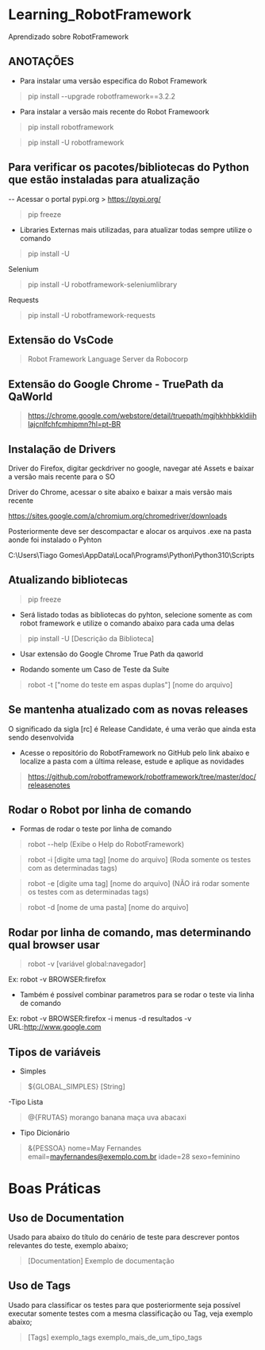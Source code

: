 # Learning_RobotFramework
Aprendizado sobre RobotFramework

## ANOTAÇÕES

 - Para instalar uma versão especifica do Robot Framework

> pip install --upgrade robotframework==3.2.2

 - Para instalar a versão mais recente do Robot Framewoork

> pip install robotframework

> pip install -U robotframework

## Para verificar os pacotes/bibliotecas do Python que estão instaladas para atualização

-- Acessar o portal pypi.org > https://pypi.org/

> pip freeze
 
 - Libraries Externas mais utilizadas, para atualizar todas sempre utilize o comando 

> pip install -U
 
 Selenium
> pip install -U robotframework-seleniumlibrary
 
 Requests
> pip install -U robotframework-requests

## Extensão do VsCode

> Robot Framework Language Server da Robocorp

## Extensão do Google Chrome - TruePath da QaWorld

> https://chrome.google.com/webstore/detail/truepath/mgjhkhhbkkldiihlajcnlfchfcmhipmn?hl=pt-BR

## Instalação de Drivers

Driver do Firefox, digitar geckdriver no google, navegar até Assets e baixar a versão mais recente para o SO

Driver do Chrome, acessar o site abaixo e baixar a mais versão mais recente

https://sites.google.com/a/chromium.org/chromedriver/downloads

Posteriormente deve ser descompactar e alocar os arquivos .exe na pasta aonde foi instalado o Pyhton

C:\Users\Tiago Gomes\AppData\Local\Programs\Python\Python310\Scripts

## Atualizando bibliotecas

> pip freeze

- Será listado todas as bibliotecas do pyhton, selecione somente as com robot framework e utilize o comando abaixo para cada uma delas

> pip install -U [Descrição da Biblioteca]

- Usar extensão do Google Chrome True Path da qaworld

- Rodando somente um Caso de Teste da Suíte

> robot -t ["nome do teste em aspas duplas"] [nome do arquivo]

## Se mantenha atualizado com as novas releases

O significado da sigla [rc] é Release Candidate, é uma verão que ainda esta sendo desenvolvida

- Acesse o repositório do RobotFramework no GitHub pelo link abaixo e localize a pasta com a última release, estude e aplique as novidades

> https://github.com/robotframework/robotframework/tree/master/doc/releasenotes

## Rodar o Robot por linha de comando

- Formas de rodar o teste por linha de comando

> robot --help (Exibe o Help do RobotFramework)

> robot -i [digite uma tag] [nome do arquivo] (Roda somente os testes com as determinadas tags)

> robot -e [digite uma tag] [nome do arquivo] (NÃO irá rodar somente os testes com as determinadas tags)

> robot -d [nome de uma pasta] [nome do arquivo]

## Rodar por linha de comando, mas determinando qual browser usar

> robot -v [variável global:navegador]

Ex: robot -v BROWSER:firefox

- Também é possível combinar parametros para se rodar o teste via linha de comando

Ex: robot -v BROWSER:firefox -i menus -d resultados -v URL:http://www.google.com

## Tipos de variáveis

- Simples
> ${GLOBAL_SIMPLES} [String]

-Tipo Lista
> @{FRUTAS}	morango  banana  maça   uva  abacaxi

- Tipo Dicionário
> &{PESSOA}  nome=May Fernandes email=mayfernandes@exemplo.com.br  idade=28  sexo=feminino

# Boas Práticas

## Uso de Documentation

Usado para abaixo do título do cenário de teste para descrever pontos relevantes do teste, exemplo abaixo;

> [Documentation]     Exemplo de documentação
 

## Uso de Tags

Usado para classificar os testes para que posteriormente seja possível executar somente testes com a mesma classificação ou Tag, veja exemplo abaixo;

> [Tags]              exemplo_tags    exemplo_mais_de_um_tipo_tags



